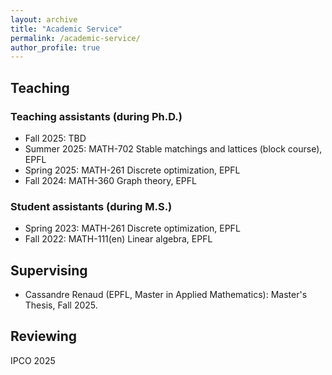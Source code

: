 ```yaml
---
layout: archive
title: "Academic Service"
permalink: /academic-service/
author_profile: true
---
```


<!-- Academic Service: Teaching, supervising, and reviewing.
====== -->

## Teaching

### Teaching assistants (during Ph.D.)
  * Fall 2025: TBD
  * Summer 2025: MATH-702 Stable matchings and lattices (block course), EPFL
  * Spring 2025: MATH-261 Discrete optimization, EPFL
  * Fall 2024: MATH-360 Graph theory, EPFL

### Student assistants (during M.S.)
  * Spring 2023: MATH-261 Discrete optimization, EPFL
  * Fall 2022: MATH-111(en) Linear algebra, EPFL

## Supervising
- Cassandre Renaud (EPFL, Master in Applied Mathematics): Master's Thesis, Fall 2025.

## Reviewing
IPCO 2025